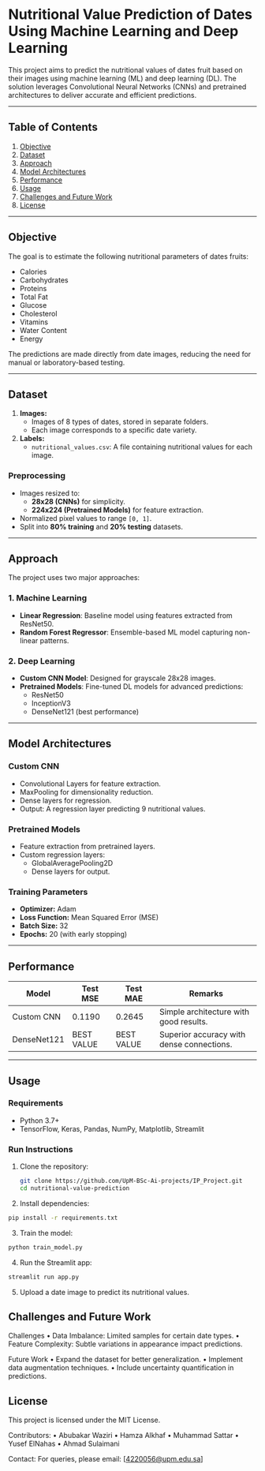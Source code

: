 

# Nutritional Value Prediction of Dates Using Machine Learning and Deep Learning

This project aims to predict the nutritional values of dates fruit based on their images using machine learning (ML) and deep learning (DL). The solution leverages Convolutional Neural Networks (CNNs) and pretrained architectures to deliver accurate and efficient predictions.

---

## **Table of Contents**

1. [Objective](#objective)
2. [Dataset](#dataset)
3. [Approach](#approach)
4. [Model Architectures](#model-architectures)
5. [Performance](#performance)
6. [Usage](#usage)
7. [Challenges and Future Work](#challenges-and-future-work)
8. [License](#license)

---

## **Objective**

The goal is to estimate the following nutritional parameters of dates fruits:

- Calories
- Carbohydrates
- Proteins
- Total Fat
- Glucose
- Cholesterol
- Vitamins
- Water Content
- Energy

The predictions are made directly from date images, reducing the need for manual or laboratory-based testing.

---

## **Dataset**

1. **Images:**
   - Images of 8 types of dates, stored in separate folders.
   - Each image corresponds to a specific date variety.
2. **Labels:**
   - `nutritional_values.csv`: A file containing nutritional values for each image.

### **Preprocessing**

- Images resized to:
  - **28x28 (CNNs)** for simplicity.
  - **224x224 (Pretrained Models)** for feature extraction.
- Normalized pixel values to range `[0, 1]`.
- Split into **80% training** and **20% testing** datasets.

---

## **Approach**

The project uses two major approaches:

### **1. Machine Learning**

- **Linear Regression**: Baseline model using features extracted from ResNet50.
- **Random Forest Regressor**: Ensemble-based ML model capturing non-linear patterns.

### **2. Deep Learning**

- **Custom CNN Model**: Designed for grayscale 28x28 images.
- **Pretrained Models**: Fine-tuned DL models for advanced predictions:
  - ResNet50
  - InceptionV3
  - DenseNet121 (best performance)

---

## **Model Architectures**

### **Custom CNN**

- Convolutional Layers for feature extraction.
- MaxPooling for dimensionality reduction.
- Dense layers for regression.
- Output: A regression layer predicting 9 nutritional values.

### **Pretrained Models**

- Feature extraction from pretrained layers.
- Custom regression layers:
  - GlobalAveragePooling2D
  - Dense layers for output.

### **Training Parameters**

- **Optimizer:** Adam
- **Loss Function:** Mean Squared Error (MSE)
- **Batch Size:** 32
- **Epochs:** 20 (with early stopping)

---

## **Performance**

| Model       | Test MSE   | Test MAE   | Remarks                                   |
| ----------- | ---------- | ---------- | ----------------------------------------- |
| Custom CNN  | 0.1190     | 0.2645     | Simple architecture with good results.    |
| DenseNet121 | BEST VALUE | BEST VALUE | Superior accuracy with dense connections. |

---

## **Usage**

### **Requirements**

- Python 3.7+
- TensorFlow, Keras, Pandas, NumPy, Matplotlib, Streamlit

### **Run Instructions**

1. Clone the repository:
   ```bash
   git clone https://github.com/UpM-BSc-Ai-projects/IP_Project.git
   cd nutritional-value-prediction
   ```
   
2.	Install dependencies:
   ```bash
   pip install -r requirements.txt
   ```
   
3.	Train the model:
   ```bash
   python train_model.py
   ```

4.	Run the Streamlit app:
   ```bash
   streamlit run app.py
   ```

5.	Upload a date image to predict its nutritional values.

## Challenges and Future Work

Challenges
• Data Imbalance: Limited samples for certain date types.
• Feature Complexity: Subtle variations in appearance impact predictions.

Future Work
• Expand the dataset for better generalization.
• Implement data augmentation techniques.
• Include uncertainty quantification in predictions.

## License

This project is licensed under the MIT License.

Contributors:
• Abubakar Waziri
• Hamza Alkhaf
• Muhammad Sattar
• Yusef ElNahas
• Ahmad Sulaimani

Contact:
For queries, please email: [4220056@upm.edu.sa]

